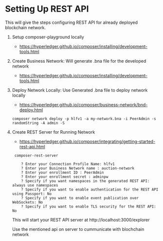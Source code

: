 # Setting Up REST API

This will give the steps configuring REST API for already deployed blockchain network.

1. Setup composer-playground locally
    * https://hyperledger.github.io/composer/installing/development-tools.html


2. Create Business Network:  Will generate .bna file for the developed network
    * https://hyperledger.github.io/composer/installing/development-tools.html

3. Deploy Network Locally: Use Generated .bna file to deploy network locally
    * https://hyperledger.github.io/composer/business-network/bnd-deploy.html

    ```
    composer network deploy -p hlfv1 -a my-network.bna -i PeerAdmin -s randomString -A admin -S
    ```

4. Create REST Server for Running Network
    * https://hyperledger.github.io/composer/integrating/getting-started-rest-api.html

    ```
     composer-rest-server

        ? Enter your Connection Profile Name: hlfv1
        ? Enter your Business Network name : auction-network
        ? Enter your enrollment ID : PeerAdmin
        ? Enter your enrollment secret : adminpw
        ? Specify if you want namespaces in the generated REST API: always use namespaces
        ? Specify if you want to enable authentication for the REST API using Passport: No
        ? Specify if you want to enable event publication over WebSockets: No
        ? Specify if you want to enable TLS security for the REST API: No
    ```

    This will start your REST API server at http://localhost:3000/explorer

    Use the mentioned api on server to cummunicate with blochchain network